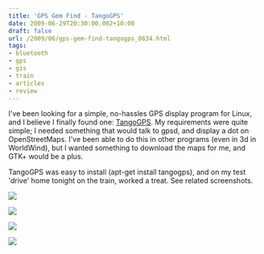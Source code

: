 ```yaml
---
title: 'GPS Gem Find - TangoGPS'
date: 2009-06-29T20:30:00.002+10:00
draft: false
url: /2009/06/gps-gem-find-tangogps_8634.html
tags: 
- bluetooth
- gps
- gis
- train
- articles
- review
---
```


I've been looking for a simple, no-hassles GPS display program for Linux, and I believe I finally found one: [TangoGPS](http://www.tangogps.org/gps/cat/About). My requirements were quite simple; I needed something that would talk to gpsd, and display a dot on OpenStreetMaps. I've been able to do this in other programs (even in 3d in WorldWind), but I wanted something to download the maps for me, and GTK+ would be a plus.

TangoGPS was easy to install (apt-get install tangogps), and on my test 'drive' home tonight on the train, worked a treat. See related screenshots.

[![](https://blogger.googleusercontent.com/img/b/R29vZ2xl/AVvXsEjCZpESAjfzi9vfpNl9-oLamf_ZzN96dueCA-sF4S_ZZL7PLCOSrfYxV5J8CbEM_9kSgvq5LN5eP3WJFiO63f9SsvHpNFUFK98Ky4D_XgLFiv7PYylxKfOETZ_Mzte0eD0Qf5luS42ZKQWS/s288/Screenshot-tangoGPS-1.jpg)](http://picasaweb.google.com/lh/photo/vNZoB9SmFpD56_jeBok_bw?feat=embedwebsite)  
  
[![](https://blogger.googleusercontent.com/img/b/R29vZ2xl/AVvXsEgyZJ76ASOVuPGCeFORR9NcVx8AHlKHKGk3dbye5tvUvk51vk5UlrsbYDgehXZW5p-AvLS7lIYM9zAT7D8u24NYZNYovBnPOyFmRs5EreGPqvHHKpWxLpazG8YFDBAhqqR97Nk-eoPen5rq/s288/Screenshot-tangoGPS-4.jpg)](http://picasaweb.google.com/lh/photo/EkVKOqWOivLvpNLPR4bLeA?feat=embedwebsite)  
  
[![](https://blogger.googleusercontent.com/img/b/R29vZ2xl/AVvXsEg15GIWpUUg0b-A-bC63sAY8trEQ7Z-PDeILoMVVYQCmW07_fbwd3Bi9zbyOzWaGeFwYpuLg2xSvXHYZjz8cvzl4o9hjMWIBzeibK5HdbgOXpN5gmbtRag4zdd7FzSKX1j8R4UzZL3qrXe6/s288/Screenshot-tangoGPS-3.jpg)](http://picasaweb.google.com/lh/photo/a06zkZFjGPvTCb4YnhpvNg?feat=embedwebsite)  
  
[![](https://blogger.googleusercontent.com/img/b/R29vZ2xl/AVvXsEhCPnymeBncZTNSrMXTa2DQ3qg6JWpkKYNwqIqaOVtO2fNWz1rfA0GQZJM7fwiVI1zj77NFHWEgfcl_DhvanVm3ZoGMZVtU-96r-6puXzNj5Nj4p8rOtuSAMPXoYDKk10h2lOyYnPeKDD69/s288/xgps.jpg)](http://picasaweb.google.com/lh/photo/fftLLN4LHCNuiuVLedKdEA?feat=embedwebsite)